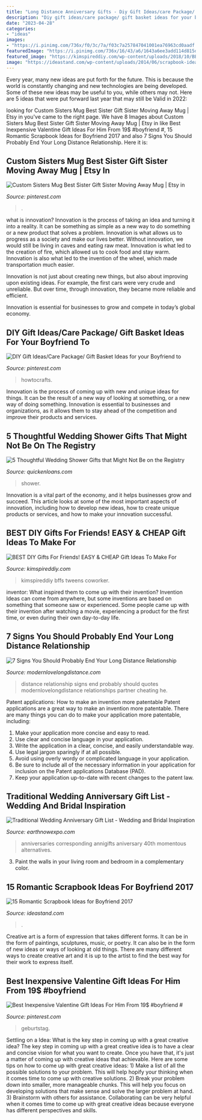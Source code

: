 ```yaml
---
title: "Long Distance Anniversary Gifts - Diy Gift Ideas/care Package/ Gift Basket Ideas For Your Boyfriend To"
description: "Diy gift ideas/care package/ gift basket ideas for your boyfriend to"
date: "2023-04-28"
categories:
- "ideas"
images:
- "https://i.pinimg.com/736x/f0/3c/7a/f03c7a257847041001ea76963cd0aadf.jpg"
featuredImage: "https://i.pinimg.com/736x/16/43/a6/1643a6ee3add114d815d2f9a7a548cec.jpg"
featured_image: "https://kimspireddiy.com/wp-content/uploads/2018/10/BEST-DIY-Gifts-For-Friends-EASY-and-CHEAP-Gift-Ideas-To-Make-For-Birthdays-Christmas-Gifts-Creative-and-Unique-Presents-That-Are-Cute-Last-Minute-Handmade-Ideas-BFFs-Teens-.jpg"
image: "https://ideastand.com/wp-content/uploads/2014/06/scrapbook-ideas-for-boyfriend/8-romantic-scrapbook-ideas.jpg"
---
```



Every year, many new ideas are put forth for the future. This is because the world is constantly changing and new technologies are being developed. Some of these new ideas may be useful to you, while others may not. Here are 5 ideas that were put forward last year that may still be Valid in 2022: 

	

		
looking for Custom Sisters Mug Best Sister Gift Sister Moving Away Mug | Etsy in you've came to the right page. We have 8 Images about Custom Sisters Mug Best Sister Gift Sister Moving Away Mug | Etsy in like Best Inexpensive Valentine Gift Ideas For Him From 19$ #boyfriend #, 15 Romantic Scrapbook Ideas for Boyfriend 2017 and also 7 Signs You Should Probably End Your Long Distance Relationship. Here it is:
		
    
## Custom Sisters Mug Best Sister Gift Sister Moving Away Mug | Etsy In

<img loading=lazy src="https://i.pinimg.com/736x/16/43/a6/1643a6ee3add114d815d2f9a7a548cec.jpg" onerror="this.onerror=null;this.src='https://tse1.mm.bing.net/th?id=OIP.JAhuErADZi-YjunAdh441gHaFj&amp;pid=15.1';" alt="Custom Sisters Mug Best Sister Gift Sister Moving Away Mug | Etsy in">

_Source: pinterest.com_

>. 

	

what is innovation?
Innovation is the process of taking an idea and turning it into a reality. It can be something as simple as a new way to do something or a new product that solves a problem. Innovation is what allows us to progress as a society and make our lives better.
Without innovation, we would still be living in caves and eating raw meat. Innovation is what led to the creation of fire, which allowed us to cook food and stay warm. Innovation is also what led to the invention of the wheel, which made transportation much easier.

Innovation is not just about creating new things, but also about improving upon existing ideas. For example, the first cars were very crude and unreliable. But over time, through innovation, they became more reliable and efficient.

Innovation is essential for businesses to grow and compete in today’s global economy.

    
## DIY Gift Ideas/Care Package/ Gift Basket Ideas For Your Boyfriend To

<img loading=lazy src="https://i.pinimg.com/736x/14/b6/ff/14b6ffbc8237736a2103e2d5564d8567.jpg" onerror="this.onerror=null;this.src='https://tse1.mm.bing.net/th?id=OIP.Xmy78nZiaLx0UZkQDEDMXQHaIP&amp;pid=15.1';" alt="DIY Gift Ideas/Care Package/ Gift Basket Ideas for your Boyfriend to">

_Source: pinterest.com_

>howtocrafts. 

	

Innovation is the process of coming up with new and unique ideas for things. It can be the result of a new way of looking at something, or a new way of doing something. Innovation is essential to businesses and organizations, as it allows them to stay ahead of the competition and improve their products and services.

    
## 5 Thoughtful Wedding Shower Gifts That Might Not Be On The Registry

<img loading=lazy src="https://www.quickenloans.com/blog/wp-content/uploads/2015/06/Milestone-Wine-Basket-_-RuralLifeStory.com_.jpg" onerror="this.onerror=null;this.src='https://tse4.mm.bing.net/th?id=OIP.p33PV83Kc824CtVPrxiQ-wHaJ4&amp;pid=15.1';" alt="5 Thoughtful Wedding Shower Gifts that Might Not Be on the Registry">

_Source: quickenloans.com_

>shower. 

	

Innovation is a vital part of the economy, and it helps businesses grow and succeed. This article looks at some of the most important aspects of innovation, including how to develop new ideas, how to create unique products or services, and how to make your innovation successful.

    
## BEST DIY Gifts For Friends! EASY &amp; CHEAP Gift Ideas To Make For

<img loading=lazy src="https://kimspireddiy.com/wp-content/uploads/2018/10/BEST-DIY-Gifts-For-Friends-EASY-and-CHEAP-Gift-Ideas-To-Make-For-Birthdays-Christmas-Gifts-Creative-and-Unique-Presents-That-Are-Cute-Last-Minute-Handmade-Ideas-BFFs-Teens-.jpg" onerror="this.onerror=null;this.src='https://tse3.mm.bing.net/th?id=OIP.Fkfmntt1hpJL_LWPBusHCwHaPH&amp;pid=15.1';" alt="BEST DIY Gifts For Friends! EASY &amp; CHEAP Gift Ideas To Make For">

_Source: kimspireddiy.com_

>kimspireddiy bffs tweens coworker. 

	

inventor: What inspired them to come up with their invention?
Invention Ideas can come from anywhere, but some inventions are based on something that someone saw or experienced. Some people came up with their invention after watching a movie, experiencing a product for the first time, or even during their own day-to-day life.

    
## 7 Signs You Should Probably End Your Long Distance Relationship

<img loading=lazy src="https://www.modernlovelongdistance.com/wp-content/uploads/2017/04/Signs-to-end-an-LDR.png" onerror="this.onerror=null;this.src='https://tse3.mm.bing.net/th?id=OIP.YhDTQz7n_kEeDoRElaWDsgDMEy&amp;pid=15.1';" alt="7 Signs You Should Probably End Your Long Distance Relationship">

_Source: modernlovelongdistance.com_

>distance relationship signs end probably should quotes modernlovelongdistance relationships partner cheating he. 

	

Patent applications: How to make an invention more patentable
Patent applications are a great way to make an invention more patentable. There are many things you can do to make your application more patentable, including: 
1. Make your application more concise and easy to read.
2. Use clear and concise language in your application. 
3. Write the application in a clear, concise, and easily understandable way. 
4. Use legal jargon sparingly if at all possible. 
5. Avoid using overly wordy or complicated language in your application. 
6. Be sure to include all of the necessary information in your application for inclusion on the Patent applications Database (PAD). 
7. Keep your application up-to-date with recent changes to the patent law.

    
## Traditional Wedding Anniversary Gift List - Wedding And Bridal Inspiration

<img loading=lazy src="http://www.earthnowexpo.com/wp-content/uploads/2016/01/Traditional-Wedding-Anniversary-Gift-List.jpg" onerror="this.onerror=null;this.src='https://tse1.mm.bing.net/th?id=OIP.d3nccSQ3jnA_HyJ8_IvfJQHaLG&amp;pid=15.1';" alt="Traditional Wedding Anniversary Gift List - Wedding and Bridal Inspiration">

_Source: earthnowexpo.com_

>anniversaries corresponding annigifts aniversary 40th momentous alternatives. 

	

3. Paint the walls in your living room and bedroom in a complementary color. 

    
## 15 Romantic Scrapbook Ideas For Boyfriend 2017

<img loading=lazy src="https://ideastand.com/wp-content/uploads/2014/06/scrapbook-ideas-for-boyfriend/8-romantic-scrapbook-ideas.jpg" onerror="this.onerror=null;this.src='https://tse1.mm.bing.net/th?id=OIP.sz5gww3kaa5K4gcRXpQKmAHaJ6&amp;pid=15.1';" alt="15 Romantic Scrapbook Ideas for Boyfriend 2017">

_Source: ideastand.com_

>. 

	

Creative art is a form of expression that takes different forms. It can be in the form of paintings, sculptures, music, or poetry. It can also be in the form of new ideas or ways of looking at old things. There are many different ways to create creative art and it is up to the artist to find the best way for their work to express itself.

    
## Best Inexpensive Valentine Gift Ideas For Him From 19$ #boyfriend #

<img loading=lazy src="https://i.pinimg.com/736x/f0/3c/7a/f03c7a257847041001ea76963cd0aadf.jpg" onerror="this.onerror=null;this.src='https://tse3.mm.bing.net/th?id=OIP.tA4QqgNQWMcMiGMZ1SN8-AHaJf&amp;pid=15.1';" alt="Best Inexpensive Valentine Gift Ideas For Him From 19$ #boyfriend #">

_Source: pinterest.com_

>geburtstag. 

	

Settling on a Idea: What is the key step in coming up with a great creative idea?
The key step in coming up with a great creative idea is to have a clear and concise vision for what you want to create. Once you have that, it's just a matter of coming up with creative ideas that achievable. Here are some tips on how to come up with great creative ideas: 1) Make a list of all the possible solutions to your problem. This will help hopify your thinking when it comes time to come up with creative solutions. 2) Break your problem down into smaller, more manageable chunks. This will help you focus on developing solutions that make sense and solve the larger problem at hand. 3) Brainstorm with others for assistance. Collaborating can be very helpful when it comes time to come up with great creative ideas because everyone has different perspectives and skills.

